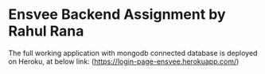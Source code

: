 # Ensvee Backend Assignment by Rahul Rana

The full working application with mongodb connected database is deployed on Heroku, at below link:
(https://login-page-ensvee.herokuapp.com/)

